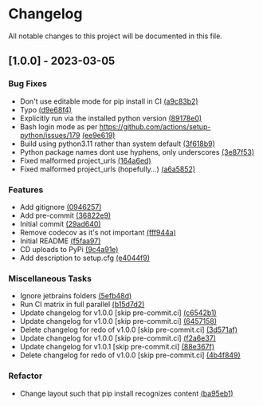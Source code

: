 # Changelog

All notable changes to this project will be documented in this file.

## [1.0.0] - 2023-03-05

### Bug Fixes

- Don't use editable mode for pip install in CI [(a9c83b2)](https://github.com/iwishiwasaneagle/pytest-extra-markers/commit/a9c83b2514674762a82973ecc316f9c66391b8eb)
- Typo [(d9e68f4)](https://github.com/iwishiwasaneagle/pytest-extra-markers/commit/d9e68f4b487fb10edbc315d105788b643e7164ff)
- Explicitly run via the installed python version [(89178e0)](https://github.com/iwishiwasaneagle/pytest-extra-markers/commit/89178e0d75be4d71d70736c6e78cfd7209a4cf3f)
- Bash login mode as per https://github.com/actions/setup-python/issues/179 [(ee9e619)](https://github.com/iwishiwasaneagle/pytest-extra-markers/commit/ee9e619bebd6e3aaaa104e3cd7136f51c2ad7f8d)
- Build using python3.11 rather than system default [(3f618b9)](https://github.com/iwishiwasaneagle/pytest-extra-markers/commit/3f618b95d63f34d5d8839069fe76162789774c3b)
- Python package names dont use hyphens, only underscores [(3e87f53)](https://github.com/iwishiwasaneagle/pytest-extra-markers/commit/3e87f53c7744cf22102aea3003e540b281b5b51d)
- Fixed malformed project_urls [(164a6ed)](https://github.com/iwishiwasaneagle/pytest-extra-markers/commit/164a6ed105d9599e404374f0d084bb35ca128649)
- Fixed malformed project_urls (hopefully...) [(a6a5852)](https://github.com/iwishiwasaneagle/pytest-extra-markers/commit/a6a5852f7ef1bf6bcbed28bb850db4f476acd45e)

### Features

- Add gitignore [(0946257)](https://github.com/iwishiwasaneagle/pytest-extra-markers/commit/0946257388af83297a63909c50fb41c02491f162)
- Add pre-commit [(36822e9)](https://github.com/iwishiwasaneagle/pytest-extra-markers/commit/36822e96e6820ced57e9228daaea179ea43f4021)
- Initial commit [(29ad640)](https://github.com/iwishiwasaneagle/pytest-extra-markers/commit/29ad640c8e3f2ccfd07884a0fa95fef207206141)
- Remove codecov as it's not important [(fff944a)](https://github.com/iwishiwasaneagle/pytest-extra-markers/commit/fff944afa08a93ceb5479cba9e0b746c1aa25c5c)
- Initial README [(f5faa97)](https://github.com/iwishiwasaneagle/pytest-extra-markers/commit/f5faa9788c802520e960f07eb38907fb7f397624)
- CD uploads to PyPi [(9c4a91e)](https://github.com/iwishiwasaneagle/pytest-extra-markers/commit/9c4a91e3250709339eca97d4337a775175c618da)
- Add description to setup.cfg [(e4044f9)](https://github.com/iwishiwasaneagle/pytest-extra-markers/commit/e4044f930cb571cab9382eff9dcd3f48ad915682)

### Miscellaneous Tasks

- Ignore jetbrains folders [(5efb48d)](https://github.com/iwishiwasaneagle/pytest-extra-markers/commit/5efb48d016bf4113315164f34877dc8939ec0740)
- Run CI matrix in full parallel [(b15d7d2)](https://github.com/iwishiwasaneagle/pytest-extra-markers/commit/b15d7d2f19b2b4193fae17897eef81167fded3c7)
- Update changelog for v1.0.0 [skip pre-commit.ci] [(c6542b1)](https://github.com/iwishiwasaneagle/pytest-extra-markers/commit/c6542b19d76209f7f58c705bc90c2addda53a104)
- Update changelog for v1.0.0 [skip pre-commit.ci] [(6457158)](https://github.com/iwishiwasaneagle/pytest-extra-markers/commit/6457158cbd1c9cd14343b93306050321998715ce)
- Delete changelog for redo of v1.0.0 [skip pre-commit.ci] [(3d571af)](https://github.com/iwishiwasaneagle/pytest-extra-markers/commit/3d571afb808929e8bb963f4463b21cb16d1d05a3)
- Update changelog for v1.0.0 [skip pre-commit.ci] [(f2a6e37)](https://github.com/iwishiwasaneagle/pytest-extra-markers/commit/f2a6e377b2f5e6b6fde8e420211c18feac8fbf4f)
- Update changelog for v1.0.1 [skip pre-commit.ci] [(88e367f)](https://github.com/iwishiwasaneagle/pytest-extra-markers/commit/88e367feba0ed4ffc02899cb10cc7e39fbea767c)
- Delete changelog for redo of v1.0.0 [skip pre-commit.ci] [(4b4f849)](https://github.com/iwishiwasaneagle/pytest-extra-markers/commit/4b4f849444879341ba921cf7473389fa07cf1cdc)

### Refactor

- Change layout such that pip install recognizes content [(ba95eb1)](https://github.com/iwishiwasaneagle/pytest-extra-markers/commit/ba95eb1d4a0737ceffc1e790360f949a46bd4b4f)

